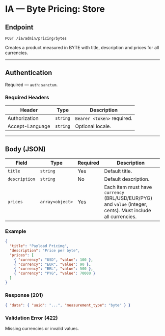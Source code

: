 # IA — Byte Pricing: Store

## Endpoint

`POST /ia/admin/pricing/bytes`

Creates a product measured in BYTE with title, description and prices for all currencies.

---

## Authentication

Required — `auth:sanctum`.

### Required Headers
| Header | Type | Description |
| ------ | ---- | ----------- |
| Authorization | `string` | `Bearer <token>` required. |
| Accept-Language | `string` | Optional locale. |

---

## Body (JSON)
| Field | Type | Required | Description |
| ----- | ---- | -------- | ----------- |
| `title` | `string` | Yes | Default title. |
| `description` | `string` | No | Default description. |
| `prices` | `array<object>` | Yes | Each item must have `currency` (BRL/USD/EUR/PYG) and `value` (integer, cents). Must include all currencies. |

### Example
```json
{
  "title": "Payload Pricing",
  "description": "Price per byte",
  "prices": [
    { "currency": "USD", "value": 100 },
    { "currency": "EUR", "value": 90 },
    { "currency": "BRL", "value": 500 },
    { "currency": "PYG", "value": 70000 }
  ]
}
```

### Response (201)
```json
{ "data": { "uuid": "...", "measurement_type": "byte" } }
```

### Validation Error (422)
Missing currencies or invalid values.
